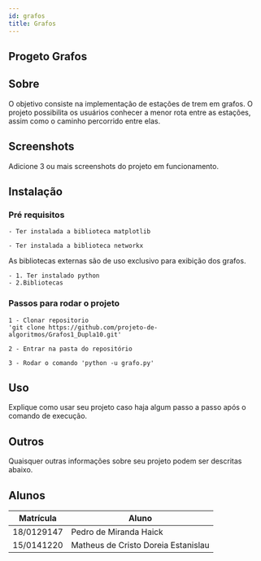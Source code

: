 ```yaml
---
id: grafos
title: Grafos
---
```


## Progeto Grafos
## Sobre 
O objetivo consiste na implementação de estações de trem em grafos. 
O projeto possibilita os usuários conhecer a menor rota entre as estações,
assim como o caminho percorrido entre elas.

## Screenshots
Adicione 3 ou mais screenshots do projeto em funcionamento.

## Instalação 
### Pré requisitos
    - Ter instalada a biblioteca matplotlib
    
    - Ter instalada a biblioteca networkx
As bibliotecas externas são de uso exclusivo para exibição dos grafos.

    - 1. Ter instalado python
    - 2.Bibliotecas

### Passos para rodar o projeto

    1 - Clonar repositorio 
    'git clone https://github.com/projeto-de-algoritmos/Grafos1_Dupla10.git'
    
    2 - Entrar na pasta do repositório
    
    3 - Rodar o comando 'python -u grafo.py'

## Uso 
Explique como usar seu projeto caso haja algum passo a passo após o comando de execução.

## Outros 
Quaisquer outras informações sobre seu projeto podem ser descritas abaixo.

## Alunos
|Matrícula | Aluno |
| -- | -- |
| 18/0129147  |  Pedro de Miranda Haick |
| 15/0141220  |  Matheus de Cristo Doreia Estanislau |